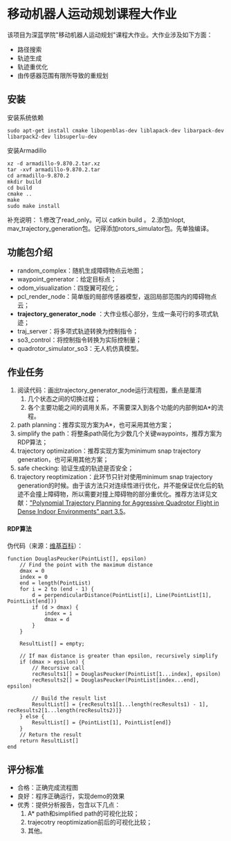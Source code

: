 # 移动机器人运动规划课程大作业

该项目为深蓝学院"移动机器人运动规划"课程大作业。大作业涉及如下方面：

* 路径搜索
* 轨迹生成
* 轨迹重优化
* 由传感器范围有限所导致的重规划

## 安装

安装系统依赖
```
sudo apt-get install cmake libopenblas-dev liblapack-dev libarpack-dev libarpack2-dev libsuperlu-dev
```

安装Armadillo
```
xz -d armadillo-9.870.2.tar.xz
tar -xvf armadillo-9.870.2.tar
cd armadillo-9.870.2
mkdir build
cd build
cmake ..
make
sudo make install
```

补充说明：
1.修改了read_only。可以 catkin build 。
2.添加nlopt, mav_trajectory_generation包。记得添加rotors_simulator包。先单独编译。
## 功能包介绍

* random_complex：随机生成障碍物点云地图；
* waypoint_generator：给定目标点；
* odom_visualization：四旋翼可视化；
* pcl_render_node：简单版的局部传感器模型，返回局部范围内的障碍物点云；
* **trajectory_generator_node** ：大作业核心部分，生成一条可行的多项式轨迹；
* traj_server：将多项式轨迹转换为控制指令；
* so3_control：将控制指令转换为实际控制量；
* quadrotor_simulator_so3：无人机仿真模型。

## 作业任务

1. 阅读代码：画出trajectory_generator_node运行流程图，重点是厘清
   1. 几个状态之间的切换过程；
   2. 各个主要功能之间的调用关系，不需要深入到各个功能的内部例如A*的流程。
2. path planning：推荐实现方案为A*，也可采用其他方案；
3. simplify the path：将整条path简化为少数几个关键waypoints，推荐方案为RDP算法；
4. trajectory optimization：推荐实现方案为minimum snap trajectory generation，也可采用其他方案；
5. safe checking: 验证生成的轨迹是否安全；
6. trajectory reoptimization：此环节只针对使用minimum snap trajectory generation的时候。由于该方法只对连续性进行优化，并不能保证优化后的轨迹不会撞上障碍物，所以需要对撞上障碍物的部分重优化。推荐方法详见文献：["Polynomial Trajectory Planning for Aggressive Quadrotor Flight in Dense Indoor Environments" part 3.5](https://dspace.mit.edu/bitstream/handle/1721.1/106840/Roy_Polynomial%20trajectory.pdf?sequence=1&isAllowed=y)。

#### RDP算法

伪代码（来源：[维基百科](https://en.wikipedia.org/wiki/Ramer–Douglas–Peucker_algorithm)）：

```
function DouglasPeucker(PointList[], epsilon)
    // Find the point with the maximum distance
    dmax = 0
    index = 0
    end = length(PointList)
    for i = 2 to (end - 1) {
        d = perpendicularDistance(PointList[i], Line(PointList[1], PointList[end])) 
        if (d > dmax) {
            index = i
            dmax = d
        }
    }
    
    ResultList[] = empty;
    
    // If max distance is greater than epsilon, recursively simplify
    if (dmax > epsilon) {
        // Recursive call
        recResults1[] = DouglasPeucker(PointList[1...index], epsilon)
        recResults2[] = DouglasPeucker(PointList[index...end], epsilon)

        // Build the result list
        ResultList[] = {recResults1[1...length(recResults1) - 1], recResults2[1...length(recResults2)]}
    } else {
        ResultList[] = {PointList[1], PointList[end]}
    }
    // Return the result
    return ResultList[]
end
```



## 评分标准

* 合格：正确完成流程图
* 良好：程序正确运行，实现demo的效果
* 优秀：提供分析报告，包含以下几点：
  1. A* path和simplified path的可视化比较；
  2. trajecotry reoptimization前后的可视化比较；
  3. 其他。

